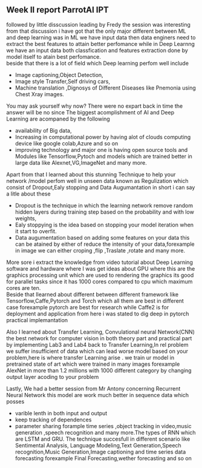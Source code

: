 ## Week II report ParrotAI IPT

followed by little disscussion leading by Fredy the session was interesting from that discussion i have got that the only major 
different between ML and deep learning was in ML we have input data then data enginers need to extract the best features to attain 
better perfomance while in Deep Learnng we have an input data both classfication and features extraction done by model itself to 
atain best perfomance.   
beside that there is a lot of field which Deep learning perfom well include
 * Image captioning,Object Detection,
 * Image style Transfer,Self driving cars,
 * Machine translation ,Dignosys of Different Diseases like Pnemonia using Chest Xray images.

 You may ask yourself why now? There were no expart back in time the answer will be no since The biggest acomplishment of AI 
and Deep Learning are acompaned by the following
* availability of Big data,
* Increasing in  computational power by having alot of clouds computing device like google colab,Azure and so on
* improving technology and major one is having open source tools and Modules like Tensorflow,Pytoch and models which are trained   better in large data like Alexnet,VG,ImageNet and many more.

Apart from that I learned about this stunning Technique to help your network /model perfom well in unseen data known as Regulization which consist of Dropout,Ealy stopping and Data Augumantation in short i can say a litle about these
 * Dropout is the technique in which the learning network remove random hidden layers during training step based on the probability and with low weights,
 * Ealy stoppying is the idea based on stopping your model iteration when it start to overfit.
 * Data augumentation   based on adding some  features on your data this can be atained by either of reduce the intensity of your data,forexample in image we can either croping ,flip ,Traslate ,rotate and many more.

 More sore i extract the knowledge from video tutorial about Deep Learning software and hardware where I was get ideas about GPU where this are the graphics processing unit which are used to rendering the graphics its good for parallel tasks since it has 1000 cores compared to cpu which maximum cores are ten.  
    Beside that Ilearned about different between different framework like Tensorflow,Caffe,Pytorch and Torch which all them are      best in different case forexample pytorch are best for research while Caffe2 is for deployment and application from here i was stated to dig deep in pytorch practical implemantation
  
   Also I learned about Transfer Learning, Convulational neural Network(CNN) the best network for computer vision in both theory part  and practical part by implementing Lab3 and Lab4 back to Transfer Learning,In rel problem we suffer insufficient of data which can lead worse model based on your problem,here is  where transfer Learning arise . we train ur model in pretrained state of art which were trained in many images forexample AlexNet in more than 1.2 millions with 1000 different category by changing output layer acoding to your problem
   
  Lastly, We had a better session from Mr Antony concerning  Recurrent Neural Network this model are work much better in sequence data which posses
* varible lenth in both input and output
* keep tracking of dependences 
* parameter sharing
  forample time series ,object tracking  in video,music generation ,speech recognition and many more.The types of RNN which are LSTM and GRU. The technique succesfull in different scenario like Sentimental Analysis, Language Modeling,Text Generation,Speech recognition,Music Generation,Image captioning and time series data forecasting forexample Final Forecasting,wether forecasting and so on 

